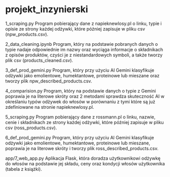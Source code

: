 # projekt_inzynierski

1_scraping.py
Program pobierający dane z napieknewlosy.pl o linku, typie i opisie ze strony każdej odżywki, które później zapisuje w pliku csv (npw_products.csv).

2_data_cleaning.ipynb
Program, który na podstawie pobranych danych o typie nadaje odpowiednie im nazwy oraz wyciąga informacje o składnikach z opisów produktów, czyści je z niestandardowych symboli, a także tworzy plik csv (products_cleaned.csv).

3_def_prod_gemini.py
Program, który przy użyciu AI Gemini klasyfikuje odżywki jako emolientowe, humektantowe, proteinowe lub mieszane oraz tworzy plik npw_described_products.csv.

4_comparision.py
Program, który na podstawie danych o typie z Gemini poprawia je na literowe skróty oraz 2 metodami sprawdza skuteczność AI w określaniu typów odżywek do włosów w porównaniu z tymi które są już zdefiniowane na stronie napieknewlosy.pl.

5_scraping.py
Program pobierający dane z rossmann.pl o linku, nazwie, cenie i składnikach ze strony każdej odżywki, które później zapisuje w pliku csv (ross_products.csv).

6_def_prod_gemini.py
Program, który przy użyciu AI Gemini klasyfikuje odżywki jako emolientowe, humektantowe, proteinowe lub mieszane, poprawia je na literowe skróty i tworzy plik ross_described_products.csv.

app/7_web_app.py
Aplikacja Flask, która doradza użytkownikowi odżywkę do włosów na podstawie jej składu, ceny oraz kondycji włosów użytkownika (tabela z książki).
